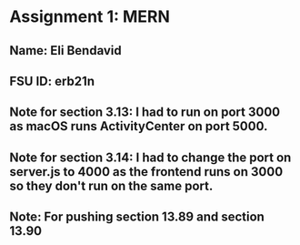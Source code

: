 # Assignment 1: MERN
## Name: Eli Bendavid
## FSU ID: erb21n
## Note for section 3.13: I had to run on port 3000 as macOS runs ActivityCenter on port 5000.
## Note for section 3.14: I had to change the port on server.js to 4000 as the frontend runs on 3000 so they don't run on the same port.
## Note: For pushing section 13.89 and section 13.90
